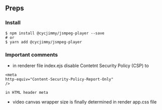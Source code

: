 ## Preps

### Install

```shell
$ npm install @cycjimmy/jsmpeg-player --save
# or
$ yarn add @cycjimmy/jsmpeg-player
```

### Important comments
* in renderer file index.ejs disable Contetnt Security Policy (CSP) to 
```shell
<meta
http-equiv="Content-Security-Policy-Report-Only"
/>
```
    in HTML header meta 
* video canvas wrapper size is finally determined in render app.css file

